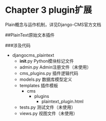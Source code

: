 # Chapter 3 plugin扩展

Plain概念与运作机制，详见Django-CMS官方文档

##PlainText原始文本插件

###涉及代码

* djangocms_plaintext
	* __init__.py Python模块标记文件
	* admin.py Admin注册文件（未使用）
	* cms_plugins.py 插件逻辑代码
	* models.py 数据库模型定义
	* templates 插件模板
		* cms
			* plugins
				* plaintext_plugin.html
	* tests.py 测试文件（未使用）
	* views.py 视图文件（未使用）
